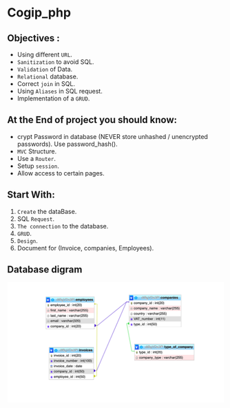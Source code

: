 # Cogip_php

## Objectives :
* Using different `URL`.
* `Sanitization` to avoid SQL.
* `Validation` of Data.
* `Relational` database.
* Correct `join` in SQL.
* Using `Aliases` in SQL request.
* Implementation of a `GRUD`.

## At the End of project you should know:
* crypt Password in database (NEVER store unhashed / unencrypted passwords). Use password_hash().
* `MVC` Structure.
* Use a `Router`.
* Setup `session`.
* Allow access to certain pages.

## Start With:

1. `Create` the dataBase.
2. SQL `Request`.
3. `The connection` to the database.
4. `GRUD`. 
5. `Design`.
6. Document for (Invoice, companies, Employees).

## Database digram 

![digram image](/src/assets/database.png)

